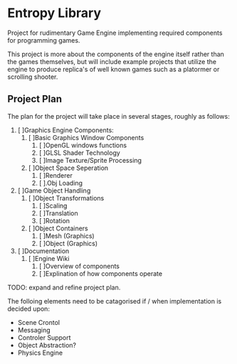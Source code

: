 # Entropy Library
Project for rudimentary Game Engine implementing required components for programming games.

This project is more about the components of the engine itself rather than the games themselves, but will include example projects that utilize the engine to produce replica's of well known games such as a platormer or scrolling shooter.

## Project Plan
The plan for the project will take place in several stages, roughly as follows:

1. [ ]Graphics Engine Components:
   1. [ ]Basic Graphics Window Components
      1. [ ]OpenGL windows functions
      1. [ ]GLSL Shader Technology
      1. [ ]Image Texture/Sprite Processing
   1. [ ]Object Space Seperation
      1. [ ]Renderer
      1. [ ].Obj Loading
1. [ ]Game Object Handling
   1. [ ]Object Transformations
      1. [ ]Scaling
      1. [ ]Translation
      1. [ ]Rotation
   1. [ ]Object Containers
      1. [ ]Mesh (Graphics)
      1. [ ]Object  (Graphics)
1. [ ]Documentation
   1. [ ]Engine Wiki
      1. [ ]Overview of components
      1. [ ]Explination of how components operate

TODO: expand and refine project plan.

The folloing elements need to be catagorised if / when implementation is decided upon:

* Scene Crontol
* Messaging
* Controler Support
* Object Abstraction?
* Physics Engine
